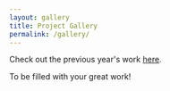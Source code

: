 ```yaml
---
layout: gallery
title: Project Gallery
permalink: /gallery/
---
```

Check out the previous year's work [here](https://social.kixlab.org/projects).

To be filled with your great work!